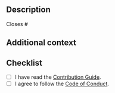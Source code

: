## Description

<!-- Describe your changes in detail. -->

<!--
If it resolves an open issue, link to the issue here, otherwise remove this
line.
-->

Closes #

## Additional context

<!-- If you have any other context, describe them here. -->

## Checklist

- [ ] I have read the [Contribution Guide].
- [ ] I agree to follow the [Code of Conduct].

[Contribution Guide]: https://github.com/sorairolake/hf/blob/develop/CONTRIBUTING.adoc
[Code of Conduct]: https://github.com/sorairolake/hf/blob/develop/CODE_OF_CONDUCT.md
